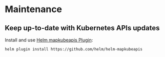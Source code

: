 # Maintenance

## Keep up-to-date with Kubernetes APIs updates

Install and use [Helm mapkubeapis Plugin](https://github.com/helm/helm-mapkubeapis):

```bash
helm plugin install https://github.com/helm/helm-mapkubeapis
```
